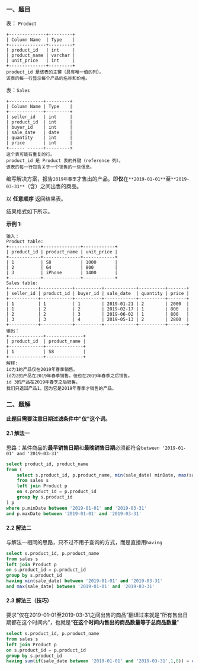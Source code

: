 ### 一、题目

表： `Product`

```
+--------------+---------+
| Column Name  | Type    |
+--------------+---------+
| product_id   | int     |
| product_name | varchar |
| unit_price   | int     |
+--------------+---------+
product_id 是该表的主键（具有唯一值的列）。
该表的每一行显示每个产品的名称和价格。
```

表：`Sales`

```
+-------------+---------+
| Column Name | Type    |
+-------------+---------+
| seller_id   | int     |
| product_id  | int     |
| buyer_id    | int     |
| sale_date   | date    |
| quantity    | int     |
| price       | int     |
+------ ------+---------+
这个表可能有重复的行。
product_id 是 Product 表的外键（reference 列）。
该表的每一行包含关于一个销售的一些信息。
```

编写解决方案，报告`2019年春季`才售出的产品。即**仅**在`**2019-01-01**`至`**2019-03-31**`（含）之间出售的商品。

以 **任意顺序** 返回结果表。

结果格式如下所示。

**示例 1:**

```
输入：
Product table:
+------------+--------------+------------+
| product_id | product_name | unit_price |
+------------+--------------+------------+
| 1          | S8           | 1000       |
| 2          | G4           | 800        |
| 3          | iPhone       | 1400       |
+------------+--------------+------------+
Sales table:
+-----------+------------+----------+------------+----------+-------+
| seller_id | product_id | buyer_id | sale_date  | quantity | price |
+-----------+------------+----------+------------+----------+-------+
| 1         | 1          | 1        | 2019-01-21 | 2        | 2000  |
| 1         | 2          | 2        | 2019-02-17 | 1        | 800   |
| 2         | 2          | 3        | 2019-06-02 | 1        | 800   |
| 3         | 3          | 4        | 2019-05-13 | 2        | 2800  |
+-----------+------------+----------+------------+----------+-------+
输出：
+-------------+--------------+
| product_id  | product_name |
+-------------+--------------+
| 1           | S8           |
+-------------+--------------+
解释:
id为1的产品仅在2019年春季销售。
id为2的产品在2019年春季销售，但也在2019年春季之后销售。
id 3的产品在2019年春季之后销售。
我们只退回产品1，因为它是2019年春季才销售的产品。
```

### 二、题解

**此题目需要注意日期过滤条件中"仅"这个词。**

#### 2.1 解法一

思路：某件商品的**最早销售日期**和**最晚销售日期**必须都符合`between '2019-01-01' and '2019-03-31'`

```sql
select product_id, product_name
from (
    select s.product_id, p.product_name, min(sale_date) minDate, max(sale_date) maxDate
    from sales s
    left join Product p
    on s.product_id = p.product_id 
    group by s.product_id
) p
where p.minDate between '2019-01-01' and '2019-03-31'
and p.maxDate between '2019-01-01' and '2019-03-31'
```

#### 2.2 解法二

与解法一相同的思路，只不过不用子查询的方式，而是直接用`having`

```sql
select s.product_id, p.product_name
from sales s
left join Product p
on s.product_id = p.product_id 
group by s.product_id
having min(sale_date) between '2019-01-01' and '2019-03-31'
and max(sale_date) between '2019-01-01' and '2019-03-31'
```

#### 2.3 解法三（技巧）

要求“仅在2019-01-01至2019-03-31之间出售的商品”翻译过来就是“所有售出日期都在这个时间内”，也就是“**在这个时间内售出的商品数量等于总商品数量**”

```sql
select s.product_id, p.product_name
from sales s
left join Product p
on s.product_id = p.product_id 
group by s.product_id
having sum(if(sale_date between '2019-01-01' and '2019-03-31',1,0)) = count(sale_date)
```